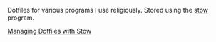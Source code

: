 Dotfiles for various programs I use religiously. Stored using the
[stow](https://www.gnu.org/software/stow/) program.

[Managing Dotfiles with Stow](https://venthur.de/2021-12-19-managing-dotfiles-with-stow.html)
